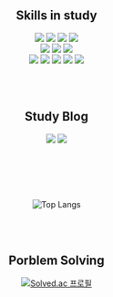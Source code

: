<!--
**zosunny/zosunny** is a ✨ _special_ ✨ repository because its `README.md` (this file) appears on your GitHub profile.

Here are some ideas to get you started:

- 🔭 I’m currently working on ...
- 🌱 I’m currently learning ...
- 👯 I’m looking to collaborate on ...
- 🤔 I’m looking for help with ...
- 💬 Ask me about ...
- 📫 How to reach me: ...
- 😄 Pronouns: ...
- ⚡ Fun fact: ...
-->
<div align=center>
<!--
  <img src="https://capsule-render.vercel.app/api?type=waving&color=00D2FC&height=270&section=header&text=Hi,%20there&fontSize=75&fontColor=FFFFFF&fontAlign=50&fontAlignY=35&desc=Welcome%20to%20my%20github!&descSize=30&descAlign=50&descAlignY=57" />

  <h2>👋 Intruduction</h2>
  <h3>I'm studying to become a Web Developer</h3>
  <h3>I'm studying Algorithm using Python and Java</h3>
  <h3>And I also interest in DataBase using MySQL</h3>
-->
  
<br/>
  
  <h2>Skills in study</h2>
  <img src="https://img.shields.io/badge/Python-3776AB?style=flat&logo=Python&logoColor=white"/>
  <img src="https://img.shields.io/badge/Java-007396?style=flat-square&logo=Java&logoColor=white">
  <img src="https://img.shields.io/badge/JavaScript-F7DF1E?style=flat&logo=JavaScript&logoColor=white"/>
  <img src="https://img.shields.io/badge/TypeScript-3178C6?style=flat&logo=TypeScript&logoColor=white"/>
  <br/>
  <img src="https://img.shields.io/badge/Spring-6DB33F?style=flat&logo=Spring&logoColor=white"/>
  <img src="https://img.shields.io/badge/SpringBoot-6DB33F?style=flat&logo=SpringBoot&logoColor=white"/>
  <img src="https://img.shields.io/badge/MySQL-4479A1?style=flat&logo=MySQL&logoColor=white"/>
  <br/>
  <img src="https://img.shields.io/badge/HTML5-E34F26?style=flat&logo=HTML5&logoColor=white"/>
  <img src="https://img.shields.io/badge/CSS3-1572B6?style=flat&logo=CSS3&logoColor=white"/>
  <img src="https://img.shields.io/badge/React-61DAFB?style=flat&logo=React&logoColor=white"/>
  <img src="https://img.shields.io/badge/Sass-CC6699?style=flat&logo=Sass&logoColor=white"/>
  <img src="https://img.shields.io/badge/Bootstrap-7952B3?style=flat&logo=Bootstrap&logoColor=white"/>
  
  <br/><br/>
  
  <h2>Study Blog</h2>
  <a href="https://velog.io/@hrzo1617"><img src="https://img.shields.io/badge/Tech Vlog-20C997?style=flat&logo=Velog&logoColor=white"/></a>
  <a href="https://dev-zsunny.tistory.com"><img src="https://img.shields.io/badge/Tech Vlog-000000?style=flat&logo=Tistory&logoColor=orange"/></a>
  
 <br/><br/>
 <!--
 ![zosunny's GitHub stats](https://github-readme-stats.vercel.app/api?username=zosunny&show_icons=true&theme=merko)
  -->
 <br/><br/>
 ![Top Langs](https://github-readme-stats.vercel.app/api/top-langs/?username=zosunny&layout=compact&theme=radical)

 <br/><br/>

  <h2>Porblem Solving</h2>
  
  [![Solved.ac
프로필](http://mazassumnida.wtf/api/v2/generate_badge?boj=zsunny)](https://solved.ac/zsunny)
  
</div>
